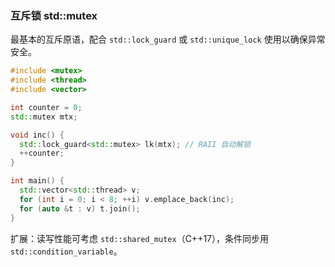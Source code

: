 ### 互斥锁 std::mutex

最基本的互斥原语，配合 `std::lock_guard` 或 `std::unique_lock` 使用以确保异常安全。

```cpp
#include <mutex>
#include <thread>
#include <vector>

int counter = 0;
std::mutex mtx;

void inc() {
  std::lock_guard<std::mutex> lk(mtx); // RAII 自动解锁
  ++counter;
}

int main() {
  std::vector<std::thread> v;
  for (int i = 0; i < 8; ++i) v.emplace_back(inc);
  for (auto &t : v) t.join();
}
```

扩展：读写性能可考虑 `std::shared_mutex`（C++17），条件同步用 `std::condition_variable`。

